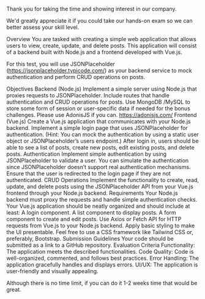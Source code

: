 Thank you for taking the time and showing interest in our company.

We'd greatly appreciate it if you could take our hands-on exam so we can better assess your skill level.

Overview
You are tasked with creating a simple web application that allows users to view, create, update, and delete posts. This application will consist of a backend built with Node.js and a frontend developed with Vue.js. 

For this test, you will use JSONPlaceholder (https://jsonplaceholder.typicode.com/) as your backend service to mock authentication and perform CRUD operations on posts.


Objectives
Backend (Node.js)
Implement a simple server using Node.js that proxies requests to JSONPlaceholder.
Include routes that handle authentication and CRUD operations for posts.
Use MongoDB /MySQL to store some form of session or user-specific data if needed for the bonus challenges.
Please use AdonisJS if you can. https://adonisjs.com/
Frontend (Vue.js)
Create a Vue.js application that communicates with your Node.js backend.
Implement a simple login page that uses JSONPlaceholder for authentication. (Hint: You can mock the authentication by using a static user object or JSONPlaceholder’s users endpoint.)
After login in, users should be able to see a list of posts, create new posts, edit existing posts, and delete posts.
Authentication
Implement simple authentication by using JSONPlaceholder to validate a user. You can simulate the authentication since JSONPlaceholder doesn’t support real authentication mechanisms.
Ensure that the user is redirected to the login page if they are not authenticated.
CRUD Operations
Implement the functionality to create, read, update, and delete posts using the JSONPlaceholder API from your Vue.js frontend through your Node.js backend.
Requirements
Your Node.js backend must proxy the requests and handle simple authentication checks.
Your Vue.js application should be neatly organized and should include at least:
A login component.
A list component to display posts.
A form component to create and edit posts.
Use Axios or Fetch API for HTTP requests from Vue.js to your Node.js backend.
Apply basic styling to make the UI presentable. Feel free to use a CSS framework like Tailwind CSS or, preferably, Bootstrap.
Submission Guidelines
Your code should be submitted as a link to a GitHub repository.
Evaluation Criteria
Functionality: The application meets the described functionalities.
Code Quality: Code is well-organized, commented, and follows best practices.
Error Handling: The application gracefully handles and displays errors.
UI/UX: The application is user-friendly and visually appealing.

Although there is no time limit, if you can do it 1-2 weeks time that would be great.
